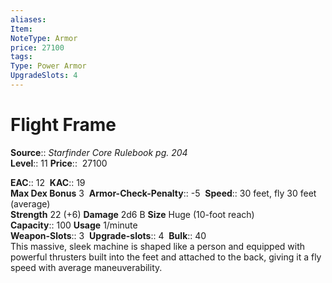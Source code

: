 ```yaml
---
aliases: 
Item:
NoteType: Armor
price: 27100
tags: 
Type: Power Armor
UpgradeSlots: 4
---
```


# Flight Frame

**Source**:: _Starfinder Core Rulebook pg. 204_  
**Level**:: 11
**Price**::  27100  

**EAC**:: 12 
**KAC**:: 19  
**Max Dex Bonus** 3 
**Armor-Check-Penalty**:: -5 
**Speed**:: 30 feet, fly 30 feet (average)  
**Strength** 22 (+6) **Damage** 2d6 B **Size** Huge (10-foot reach)  
**Capacity**:: 100 **Usage** 1/minute  
**Weapon-Slots**:: 3 
**Upgrade-slots**:: 4 
**Bulk**:: 40  
This massive, sleek machine is shaped like a person and equipped with powerful thrusters built into the feet and attached to the back, giving it a fly speed with average maneuverability.

